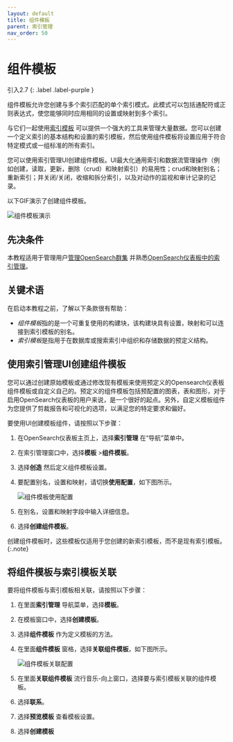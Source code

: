 ```yaml
---
layout: default
title: 组件模板
parent: 索引管理
nav_order: 50
---
```


# 组件模板
引入2.7
{: .label .label-purple }

组件模板允许您创建与多个索引匹配的单个索引模式。此模式可以包括通配符或正则表达式，使您能够同时应用相同的设置或映射到多个索引。

与它们一起使用[索引模板]({{site.url}}{{site.baseurl}}/im-plugin/index-templates/) 可以提供一个强大的工具来管理大量数据。您可以创建一个定义索引的基本结构和设置的索引模板，然后使用组件模板将设置应用于符合特定模式或一组标准的所有索引。

您可以使用索引管理UI创建组件模板。UI最大化通用索引和数据流管理操作（例如创建，读取，更新，删除（crud）和映射索引）的易用性；crud和映射别名；重新索引；并关闭/关闭，收缩和拆分索引，以及对动作的监视和审计记录的记录。

以下GIF演示了创建组件模板。

![组件模板演示]({{site.url}}{{site.baseurl}}/images/admin-ui-index/component.gif)

## 先决条件

本教程适用于管理用户[管理OpenSearch群集]({{site.url}}{{site.baseurl}}/tuning-your-cluster/cluster/) 并熟悉[OpenSearch仪表板中的索引管理]({{site.url}}{{site.baseurl}}/dashboards/im-dashboards/index/)。

## 关键术语

在启动本教程之前，了解以下条款很有帮助：

- *组件模板*指的是一个可重复使用的构建块，该构建块具有设置，映射和可以连接到索引模板的别名。
- *索引模板*是指用于在数据库或搜索索引中组织和存储数据的预定义结构。

## 使用索引管理UI创建组件模板

您可以通过创建原始模板或通过修改现有模板来使用预定义的Opensearch仪表板组件模板或自定义自己的。预定义的组件模板包括预配置的图表，表和图形，对于启用OpenSearch仪表板的用户来说，是一个很好的起点。另外，自定义模板组件为您提供了剪裁报告和可视化的选项，以满足您的特定要求和偏好。

要使用UI创建模板组件，请按照以下步骤：

1. 在OpenSearch仪表板主页上，选择**索引管理** 在“导航”菜单中。
1. 在索引管理窗口中，选择**模板** >**组件模板**。
1. 选择**创造** 然后定义组件模板设置。
1. 要配置别名，设置和映射，请切换**使用配置**，如下图所示。

    ![组件模板使用配置]({{site.url}}{{site.baseurl}}/images/admin-ui-index/component_use_config.png)

1. 在别名，设置和映射字段中输入详细信息。
1. 选择**创建组件模板**。

创建组件模板时，这些模板仅适用于您创建的新索引模板，而不是现有索引模板。
{:.note}

## 将组件模板与索引模板关联

要将组件模板与索引模板相关联，请按照以下步骤：

1. 在里面**索引管理** 导航菜单，选择**模板**。
1. 在模板窗口中，选择**创建模板**。
1. 选择**组件模板** 作为定义模板的方法。
1. 在里面**组件模板** 窗格，选择**关联组件模板**，如下图所示。

    ![组件模板关联配置]({{site.url}}{{site.baseurl}}/images/admin-ui-index/associate_component.png)

1. 在里面**关联组件模板** 流行音乐-向上窗口，选择要与索引模板关联的组件模板。
1. 选择**联系**。
1. 选择**预览模板** 查看模板设置。
1. 选择**创建模板**

